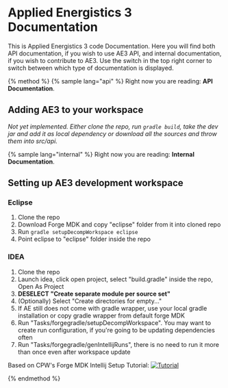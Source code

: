 # Applied Energistics 3 Documentation

This is Applied Energistics 3 code Documentation. Here you will find both API documentation, if you wish to use AE3 API, and internal documentation, if you wish to contribute to AE3. Use the switch in the top right corner to switch between which type of documentation is displayed.

{% method %}
{% sample lang="api" %}
Right now you are reading: **API Documentation**.

## Adding AE3 to your workspace

_Not yet implemented. Either clone the repo, run `gradle build`, take the dev jar and add it as local dependency or download all the sources and throw them into src/api._

{% sample lang="internal" %}
Right now you are reading: **Internal Documentation**.

## Setting up AE3 development workspace

### Eclipse
1. Clone the repo
2. Download Forge MDK and copy "eclipse" folder from it into cloned repo
3. Run `gradle setupDecompWorkspace eclipse`
4. Point eclipse to "eclipse" folder inside the repo

### IDEA
1. Clone the repo
2. Launch idea, click open project, select "build.gradle" inside the repo, Open As Project
3. **DESELECT "Create separate module per source set"**
4. (Optionally) Select "Create directories for empty..."
5. If AE still does not come with gradle wrapper, use your local gradle installation or copy gradle wrapper from default forge MDK
6. Run "Tasks/forgegradle/setupDecompWorkspace". You may want to create run configuration, if you're going to be updating dependencies often
7. Run "Tasks/forgegradle/genIntellijRuns", there is no need to run it more than once even after workspace update

Based on CPW's Forge MDK Intellij Setup Tutorial:
[![Tutorial](https://i.ytimg.com/vi/G2aPT36kf60/hqdefault.jpg)](https://youtu.be/G2aPT36kf60)

{% endmethod %}